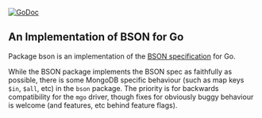 [![GoDoc](https://godoc.org/github.com/tabbgroup/mgo/bson?status.svg)](https://godoc.org/github.com/tabbgroup/mgo/bson)

An Implementation of BSON for Go
--------------------------------

Package bson is an implementation of the [BSON specification](http://bsonspec.org) for Go.

While the BSON package implements the BSON spec as faithfully as possible, there
is some MongoDB specific behaviour (such as map keys `$in`, `$all`, etc) in the
`bson` package. The priority is for backwards compatibility for the `mgo`
driver, though fixes for obviously buggy behaviour is welcome (and features, etc
behind feature flags).

